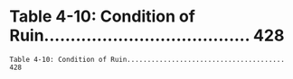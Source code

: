 # Table 4-10: Condition of Ruin....................................... 428

```
Table 4-10: Condition of Ruin....................................... 428

```
